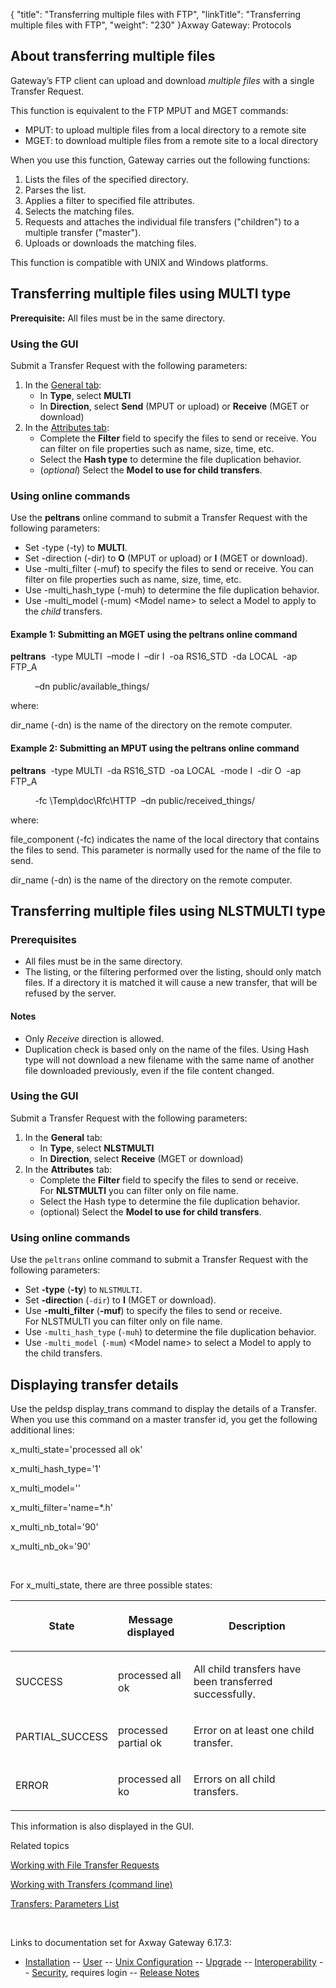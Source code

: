 {
    "title": "Transferring multiple files with FTP",
    "linkTitle": "Transferring multiple files with FTP",
    "weight": "230"
}<span class="mc-variable axway_variables.Component_Long_Name variable">Axway Gateway</span>: Protocols

<span id="About"></span>

## About transferring multiple files

Gateway’s FTP client can upload and download <span style="font-style: italic;">multiple files</span> with a single Transfer Request.

This function is equivalent to the FTP <span class="code">MPUT</span> and <span class="code">MGET</span> commands:

-   <span class="code">MPUT</span>: to upload multiple files from a local directory to a remote site
-   <span class="code">MGET</span>: to download multiple files from a remote site to a local directory

When you use this function, Gateway carries out the following functions:

1.  Lists the files of the specified directory.
2.  Parses the list.
3.  Applies a filter to specified file attributes.
4.  Selects the matching files.
5.  Requests and attaches the individual file transfers ("children") to a multiple transfer ("master").
6.  Uploads or downloads the matching files.

This function is compatible with UNIX and Windows platforms.

<span id="Transferring_multiple_files"></span>

## Transferring multiple files using MULTI type

<span style="font-weight: bold;">Prerequisite:</span> All files must be in the same directory.

### Using the GUI

Submit a Transfer Request with the following parameters:

1.  In the [General tab](../../../transfers_start_here/submitting_transfer_requests_start_here/working_with_transfers_(gui)/transfer_request_general_tab):
    -   In <span style="font-weight: bold;">Type</span>, select <span style="font-weight: bold;">MULTI</span>
    -   In <span style="font-weight: bold;">Direction</span>, select <span style="font-weight: bold;">Send</span> (<span class="code">MPUT</span> or upload) or <span style="font-weight: bold;">Receive</span> (<span class="code">MGET</span> or download)
2.  In the [Attributes tab](../../../transfers_start_here/submitting_transfer_requests_start_here/working_with_transfers_(gui)/transfer_request_attributes_tab):
    -   Complete the <span style="font-weight: bold;">Filter</span> field to specify the files to send or receive. You can filter on file properties such as name, size, time, etc.
    -   Select the <span style="font-weight: bold;">Hash type</span> to determine the file duplication behavior.
    -   (<span style="font-style: italic;">optional</span>) Select the <span style="font-weight: bold;">Model to use for child transfers</span>.

### Using online commands

Use the <span class="code" style="font-weight: bold;">peltrans</span> online command to submit a Transfer Request with the following parameters:

-   Set <span class="code">-type (-ty</span>) to <span style="font-weight: bold;">MULTI</span>.
-   Set <span class="code">-direction (-dir)</span> to <span style="font-weight: bold;">O</span> (<span class="code">MPUT</span> or upload) or <span style="font-weight: bold;">I</span> (<span class="code">MGET</span> or download).
-   Use <span class="code">-multi\_filter (-muf)</span> to specify the files to send or receive. You can filter on file properties such as name, size, time, etc.
-   Use <span class="code">-multi\_hash\_type (-muh)</span> to determine the file duplication behavior.
-   Use <span class="code">-multi\_model (-mum) &lt;Model name></span> to select a Model to apply to the <span style="font-style: italic;">child</span> transfers.

#### Example 1: Submitting an MGET using the peltrans online command

**peltrans**  -type MULTI  –mode I  –dir I  -oa RS16\_STD  -da LOCAL  -ap FTP\_A

          –dn public/available\_things/

where:

<span class="code">dir\_name (-dn)</span> is the name of the directory on the remote computer.

#### Example 2: Submitting an MPUT using the peltrans online command

**peltrans**  -type MULTI  -da RS16\_STD  -oa LOCAL  -mode I  -dir O  -ap FTP\_A

          -fc \\Temp\\doc\\Rfc\\HTTP  –dn public/received\_things/

where:

<span class="code">file\_component (-fc)</span> indicates the name of the local directory that contains the files to send. This parameter is normally used for the name of the file to send.

<span class="code">dir\_name (-dn)</span> is the name of the directory on the remote computer.

<span id="Transferring_multiple_files_using_NLSTMULTI_type"></span>

## Transferring multiple files using NLSTMULTI type

### Prerequisites

-   All files must be in the same directory.
-   The listing, or the filtering performed over the listing, should only match files. If a directory it is matched it will cause a new transfer, that will be refused by the server.

#### Notes

-   Only *Receive* direction is allowed.
-   Duplication check is based only on the name of the files. Using Hash type will not download a new filename with the same name of another file downloaded previously, even if the file content changed.

### Using the GUI

Submit a Transfer Request with the following parameters:

1.  In the **General** tab:
    -   In **Type**, select **NLSTMULTI**
    -   In **Direction**, select **Receive** (MGET or download)
2.  In the **Attributes** tab:
    -   Complete the **Filter** field to specify the files to send or receive.  
        For **NLSTMULTI** you can filter only on file name.
    -   Select the Hash type to determine the file duplication behavior.
    -   (optional) Select the **Model to use for child transfers**.

### Using online commands

Use the `peltrans` online command to submit a Transfer Request with the following parameters:

-   Set <span class="code" style="font-weight: bold;">-type</span> (<span class="code" style="font-weight: bold;">-ty</span>) to `NLSTMULTI`.
-   Set<span class="code"> **-directio**n</span> (`-dir`) to **I** (MGET or download).
-   Use <span class="code" style="font-weight: bold;">-multi\_filter</span> (<span class="code" style="font-weight: bold;">-muf</span>) to specify the files to send or receive.  
    For NLSTMULTI you can filter only on file name.
-   Use `-multi_hash_type` (`-muh`) to determine the file duplication behavior.
-   Use `-multi_model `(`-mum`) &lt;Model name> to select a Model to apply to the child transfers.

<span id="displaying_transfer_details"></span>

## Displaying transfer details

Use the <span class="code">peldsp display\_trans</span> command to display the details of a Transfer. When you use this command on a master transfer id, you get the following additional lines:

x\_multi\_state='processed all ok'

x\_multi\_hash\_type='1'

x\_multi\_model=''

x\_multi\_filter='name=\*.h'

x\_multi\_nb\_total='90'

x\_multi\_nb\_ok='90'

 

For <span class="code">x\_multi\_state</span>, there are three possible states:

<table>
         
         
         
         
   
   <thead>
      <tr>
<th class="HeadE-Column1-Header1"><p>State</p>         </th>
<th class="HeadE-Column1-Header1"><p>Message displayed</p>         </th>
<th class="HeadD-Column1-Header1"><p>Description</p>         </th>
      </tr>
   </thead>
   <tbody>
      <tr>
         <td><p>SUCCESS</p>         </td>
         <td><p><span class="code">processed all ok</span></p>         </td>
         <td><p>All child transfers have been transferred successfully.</p>         </td>
      </tr>
      <tr>
         <td><p>PARTIAL_SUCCESS</p>         </td>
         <td><p><span class="code">processed partial ok</span></p>         </td>
         <td><p>Error on at least one child transfer.</p>         </td>
      </tr>
      <tr>
         <td><p>ERROR</p>         </td>
         <td><p><span class="code">processed all ko</span></p>         </td>
         <td><p>Errors on all child transfers.</p>         </td>
      </tr>
   </tbody>
</table>

This information is also displayed in the GUI.

Related topics

[Working with File Transfer Requests](../../../transfers_start_here/submitting_transfer_requests_start_here/working_with_transfers_(gui))

[Working with Transfers (command line)](../../../transfers_start_here/submitting_transfer_requests_start_here/working_with_transfers_cli)

[Transfers: Parameters List](../../../transfers_start_here/submitting_transfer_requests_start_here/working_with_transfers_cli/transfer_req_parameter_list)

 

Links to documentation set for Axway Gateway <span class="mc-variable axway_variables.Release_Number variable">6.17.3</span>:

-   [Installation](#) -- [User](#) -- [Unix Configuration](#) -- [Upgrade](#) -- [Interoperability](#) -- [Security](#), requires login -- [Release Notes](#)

